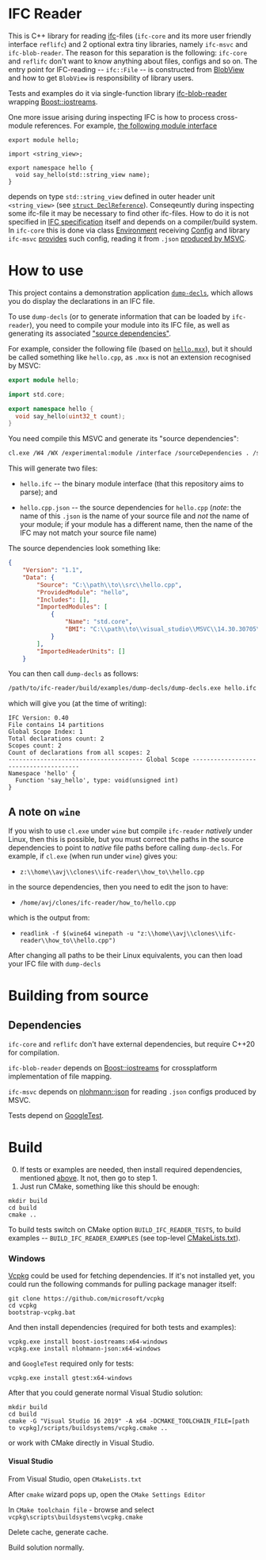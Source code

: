 # IFC Reader
This is C++ library for reading [ifc](https://github.com/microsoft/ifc-spec)-files (`ifc-core` and its more user friendly interface `reflifc`) and 2 optional extra tiny libraries,
namely `ifc-msvc` and `ifc-blob-reader`.
The reason for this separation is the following: `ifc-core` and `reflifc` don't want to know anything about files, configs and so on.
The entry point for IFC-reading -- `ifc::File` -- is constructed from [BlobView](https://github.com/AndreyG/ifc-reader/blob/master/lib/core/include/ifc/File.h#L204)
and how to get `BlobView` is responsibility of library users.

Tests and examples do it via single-function library [ifc-blob-reader](https://github.com/AndreyG/ifc-reader/tree/master/lib/blob-reader)
wrapping [Boost::iostreams](https://www.boost.org/doc/libs/1_81_0/libs/iostreams/doc/index.html).

One more issue arising during inspecting IFC is how to process cross-module references.
For example, [the following module interface](https://github.com/Klaim/cxx20-modules-examples/blob/master/hello-module/hello/hello.mxx)
```
export module hello;

import <string_view>;

export namespace hello {
  void say_hello(std::string_view name);
}
```
depends on type `std::string_view` defined in outer header unit `<string_view>`
(see [`struct DeclReference`](https://github.com/AndreyG/ifc-reader/blob/master/lib/core/include/ifc/Declaration.h#L401)).
Conseqeuntly during inspecting some ifc-file it may be necessary to find other ifc-files.
How to do it is not specified in [IFC specification](https://github.com/microsoft/ifc-spec) itself and depends on a compiler/build system.
In `ifc-core` this is done via class [Environment](https://github.com/AndreyG/ifc-reader/blob/master/lib/core/include/ifc/Environment.h#L13)
receiving [Config](https://github.com/AndreyG/ifc-reader/blob/master/lib/core/include/ifc/Environment.h#L25)
and library `ifc-msvc` [provides](https://github.com/AndreyG/ifc-reader/blob/master/lib/msvc/include/ifc/MSVCEnvironment.h#L7) such config,
reading it from `.json` [produced by MSVC](https://docs.microsoft.com/en-us/cpp/build/reference/sourcedependencies).

# How to use

This project contains a demonstration application [`dump-decls`](https://github.com/AndreyG/ifc-reader/bllob/master/examples/dump-decls/main.cpp), which allows you do display the declarations in an IFC file.

To use `dump-decls` (or to generate information that can be loaded by `ifc-reader`), you need to compile your module into its IFC file, as well as generating its associated ["source dependencies"](https://docs.microsoft.com/en-us/cpp/build/reference/sourcedependencies).

For example, consider the following file (based on [`hello.mxx`](https://github.com/Klaim/cxx20-modules-examples/blob/master/hello-module/hello/hello.mxx)), but it should be called something like `hello.cpp`, as `.mxx` is not an extension recognised by MSVC:

```cpp
export module hello;

import std.core;

export namespace hello {
  void say_hello(uint32_t count);
}
```

You need compile this MSVC and generate its "source dependencies":

```bash
cl.exe /W4 /WX /experimental:module /interface /sourceDependencies . /std:c++latest /EHsc /MD /c hello.cpp
```

This will generate two files:

* `hello.ifc` -- the binary module interface (that this repository aims to parse); and

* `hello.cpp.json` -- the source dependencies for `hello.cpp` (*note*: the name of this `.json` is the name of your source file and *not* the name of your module; if your module has a different name, then the name of the IFC may not match your source file name)

The source dependencies look something like:

```json
{
    "Version": "1.1",
    "Data": {
        "Source": "C:\\path\\to\\src\\hello.cpp",
        "ProvidedModule": "hello",
        "Includes": [],
        "ImportedModules": [
            {
                "Name": "std.core",
                "BMI": "C:\\path\\to\\visual_studio\\MSVC\\14.30.30705\\ifc\\x64\\release\\std.core.ifc"
            }
        ],
        "ImportedHeaderUnits": []
    }
```

You can then call `dump-decls` as follows:

```bash
/path/to/ifc-reader/build/examples/dump-decls/dump-decls.exe hello.ifc
```

which will give you (at the time of writing):

```
IFC Version: 0.40
File contains 14 partitions
Global Scope Index: 1
Total declarations count: 2
Scopes count: 2
Count of declarations from all scopes: 2
-------------------------------------- Global Scope --------------------------------------
Namespace 'hello' {
  Function 'say_hello', type: void(unsigned int)
}
```

## A note on `wine`

If you wish to use `cl.exe` under `wine` but compile `ifc-reader` *natively* under Linux, then this is possible, but you must correct the paths in the source dependencies to point to _native_ file paths before calling `dump-decls`. For example, if `cl.exe` (when run under `wine`) gives you:

* `z:\\home\\avj\\clones\\ifc-reader\\how_to\\hello.cpp`

in the source dependencies, then you need to edit the json to have:

* `/home/avj/clones/ifc-reader/how_to/hello.cpp`

which is the output from:

* `readlink -f $(wine64 winepath -u "z:\\home\\avj\\clones\\ifc-reader\\how_to\\hello.cpp")`

After changing all paths to be their Linux equivalents, you can then load your IFC file with `dump-decls`

# Building from source

## Dependencies 
`ifc-core` and `reflifc` don't have external dependencies, but require C++20 for compilation.

`ifc-blob-reader` depends on [Boost::iostreams](https://www.boost.org/doc/libs/1_81_0/libs/iostreams/doc/index.html) for crossplatform implementation of file mapping.

`ifc-msvc` depends on [nlohmann::json](https://github.com/nlohmann/json) for reading `.json` configs produced by MSVC.

Tests depend on [GoogleTest](https://github.com/google/googletest).
# Build
  0. If tests or examples are needed, then install required dependencies, mentioned [above](#Dependencies). It not, then go to step 1.
  1. Just run CMake, something like this should be enough:
```
mkdir build
cd build
cmake ..
```
To build tests switch on CMake option `BUILD_IFC_READER_TESTS`, to build examples -- `BUILD_IFC_READER_EXAMPLES` (see top-level [CMakeLists.txt](https://github.com/AndreyG/ifc-reader/blob/master/CMakeLists.txt)).
### Windows
[Vcpkg](https://github.com/microsoft/vcpkg) could be used for fetching dependencies. If it's not installed yet, you could run the following commands for pulling package manager itself:

    git clone https://github.com/microsoft/vcpkg
    cd vcpkg
    bootstrap-vcpkg.bat
    
And then install dependencies (required for both tests and examples): 

    vcpkg.exe install boost-iostreams:x64-windows
    vcpkg.exe install nlohmann-json:x64-windows
    
and `GoogleTest` required only for tests:

    vcpkg.exe install gtest:x64-windows

After that you could generate normal Visual Studio solution:
```
mkdir build
cd build
cmake -G "Visual Studio 16 2019" -A x64 -DCMAKE_TOOLCHAIN_FILE=[path to vcpkg]/scripts/buildsystems/vcpkg.cmake ..
```
or work with CMake directly in Visual Studio.

#### Visual Studio

From Visual Studio, open `CMakeLists.txt`

After `cmake` wizard pops up, open the `CMake Settings Editor`

In `CMake toolchain file` - browse and select `vcpkg\scripts\buildsystems\vcpkg.cmake`

Delete cache, generate cache.

Build solution normally.
